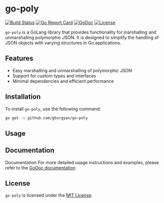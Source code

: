 # go-poly

[![Build Status](https://github.com/gburgyan/go-poly/actions/workflows/go.yml/badge.svg)](https://github.com/gburgyan/go-poly/actions)
[![Go Report Card](https://goreportcard.com/badge/github.com/gburgyan/go-poly)](https://goreportcard.com/report/github.com/gburgyan/go-poly)
[![GoDoc](https://pkg.go.dev/badge/github.com/gburgyan/go-poly)](https://pkg.go.dev/github.com/gburgyan/go-poly)
[![License](https://img.shields.io/github/license/gburgyan/go-poly)](LICENSE)

`go-poly` is a GoLang library that provides functionality for marshalling and unmarshalling polymorphic JSON. It is designed to simplify the handling of JSON objects with varying structures in Go applications.

## Features

- Easy marshalling and unmarshalling of polymorphic JSON
- Support for custom types and interfaces
- Minimal dependencies and efficient performance

## Installation

To install `go-poly`, use the following command:

```sh
go get -u github.com/gburgyan/go-poly
```

## Usage

## Documentation

Documentation
For more detailed usage instructions and examples, please refer to the [GoDoc documentation](https://pkg.go.dev/github.com/gburgyan/go-poly)

## License

`go-poly` is licensed under the [MIT License](LICENSE).